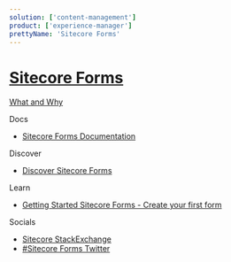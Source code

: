 ```yaml
---
solution: ['content-management']
product: ['experience-manager']
prettyName: 'Sitecore Forms'
---
```


# [Sitecore Forms]()

[What and Why]()

Docs

 - [Sitecore Forms Documentation](https://doc.sitecore.com/en/users/101/sitecore-experience-platform/sitecore-forms.html)

Discover

 - [Discover Sitecore Forms]()

Learn

 - [Getting Started Sitecore Forms - Create your first form](https://www.sitecore.com/knowledge-center/blog/359/sitecore-forms-create-your-first-form-4570)
 
Socials

 - [Sitecore StackExchange](https://sitecore.stackexchange.com/questions/tagged/sitecore-forms)
 - [#Sitecore Forms Twitter](https://twitter.com/search?q=sitecoreforms&src=typed_query&f=live)
